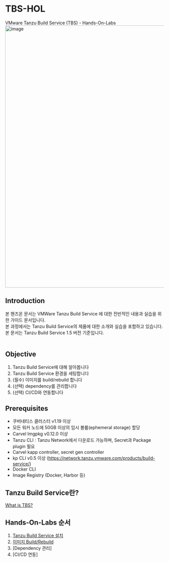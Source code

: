# TBS-HOL

VMware Tanzu Build Service (TBS) - Hands-On-Labs
<img width="830" alt="image" src="https://user-images.githubusercontent.com/14763080/168219454-255a35d5-b477-42b6-9f6f-c6ea25157951.png">


## Introduction
본 핸즈온 문서는 VMWare Tanzu Build Service 에 대한 전반적인 내용과 실습을 위한 가이드 문서입니다. <br/>
본 과정에서는 Tanzu Build Service의 제품에 대한 소개와 실습을 포함하고 있습니다.<br/>
본 문서는 Tanzu Build Service 1.5 버전 기준입니다.
<br/>
<br/>

## Objective
1. Tanzu Build Service에 대해 알아봅니다<br/>
2. Tanzu Build Service 환경을 세팅합니다<br/>
3. (필수) 이미지를 build/rebuild 합니다<br/>
4. (선택) dependency를 관리합니다<br/>
5. (선택) CI/CD와 연동합니다<br>


## Prerequisites
- 쿠버네티스 클러스터 v1.19 이상
- 모든 워커 노드에 50GB 이상의 임시 볼륨(ephemeral storage) 할당
- Carvel Imgpkg v0.12.0 이상
- Tanzu CLI : Tanzu Network에서 다운로드 가능하며, Secret과 Package plugin 필요
- Carvel kapp controller, secret gen controller
- kp CLI v0.5 이상 (https://network.tanzu.vmware.com/products/build-service/)
- Docker CLI
- Image Registry (Docker, Harbor 등)


## Tanzu Build Service란?
[What is TBS?](./Introduction/) <br/>

## Hands-On-Labs 순서
1. [Tanzu Build Service 설치](./Install/) <br/>
1. [이미지 Build/Rebuild](./Image_Mgmt/) <br/>
1. [Dependency 관리]<br/>
1. [CI/CD 연동]<br/>

